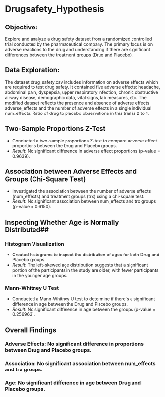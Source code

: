 # **Drugsafety_Hypothesis**


## Objective:
Explore and analyze a drug safety dataset from a randomized controlled trial conducted by the pharmaceutical company. The primary focus is on adverse reactions to the drug and understanding if there are significant differences between the treatment groups (Drug and Placebo).


## Data Exploration:
The dataset drug_safety.csv includes information on adverse effects which are required to test drug safety. It contained five adverse effects: headache, abdominal pain, dyspepsia, upper respiratory infection, chronic obstructive airway disease, demographic data, vital signs, lab measures, etc. The modified dataset reflects the presence and absence of adverse effects adverse_effects and the number of adverse effects in a single individual num_effects. Ratio of drug to placebo observations in this trial is 2 to 1.


## **Two-Sample Proportions Z-Test**
- Conducted a two-sample proportions Z-test to compare adverse effect proportions between the Drug and Placebo groups.
- *Result*: No significant difference in adverse effect proportions (p-value = 0.9639).


## **Association between Adverse Effects and Groups (Chi-Square Test)**
- Investigated the association between the number of adverse effects (num_effects) and treatment groups (trx) using a chi-square test.
- *Result*: No significant association between num_effects and trx groups (p-value = 0.6150).


## **Inspecting Whether Age is Normally Distributed**##
### Histogram Visualization
- Created histograms to inspect the distribution of ages for both Drug and Placebo groups.
- *Result*: The left-skewed age distribution suggests that a significant portion of the participants in the study are older, with fewer participants in the younger age groups. 
### Mann-Whitney U Test
- Conducted a Mann-Whitney U test to determine if there's a significant difference in age between the Drug and Placebo groups.
- *Result*: No significant difference in age between the groups (p-value = 0.256963).


## **Overall Findings**

### Adverse Effects: No significant difference in proportions between Drug and Placebo groups.
### Association: No significant association between num_effects and trx groups.
### Age: No significant difference in age between Drug and Placebo groups.
